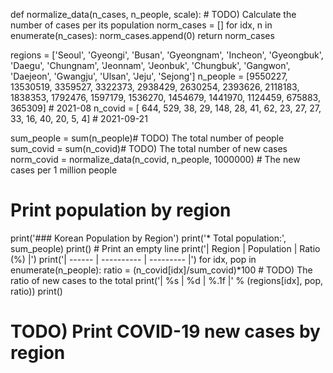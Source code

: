 def normalize_data(n_cases, n_people, scale):
    # TODO) Calculate the number of cases per its population
    norm_cases = []
    for idx, n in enumerate(n_cases):
        norm_cases.append(0)
    return norm_cases

regions  = ['Seoul', 'Gyeongi', 'Busan', 'Gyeongnam', 'Incheon', 'Gyeongbuk', 'Daegu', 'Chungnam', 'Jeonnam', 'Jeonbuk', 'Chungbuk', 'Gangwon', 'Daejeon', 'Gwangju', 'Ulsan', 'Jeju', 'Sejong']
n_people = [9550227,  13530519, 3359527,     3322373,   2938429,     2630254, 2393626,    2118183,   1838353,   1792476,    1597179,   1536270,   1454679,   1441970, 1124459, 675883,   365309] # 2021-08
n_covid  = [    644,       529,      38,          29,       148,          28,      41,         62,        23,        27,         27,        33,        16,        40,      20,      5,        4] # 2021-09-21

sum_people = sum(n_people)# TODO) The total number of people
sum_covid  = sum(n_covid)# TODO) The total number of new cases
norm_covid = normalize_data(n_covid, n_people, 1000000) # The new cases per 1 million people

# Print population by region
print('### Korean Population by Region')
print('* Total population:', sum_people)
print() # Print an empty line
print('| Region | Population | Ratio (%) |')
print('| ------ | ---------- | --------- |')
for idx, pop in enumerate(n_people):
    ratio = (n_covid[idx]/sum_covid)*100 # TODO) The ratio of new cases to the total
    print('| %s | %d | %.1f |' % (regions[idx], pop, ratio))
print()

# TODO) Print COVID-19 new cases by region
